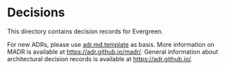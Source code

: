 # Decisions

This directory contains decision records for Evergreen.

For new ADRs, please use [adr.md.template](adr.md.template) as basis.
More information on MADR is available at <https://adr.github.io/madr/>.
General information about architectural decision records is available at <https://adr.github.io/>.